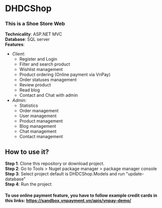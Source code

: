 # DHDCShop
### This is a Shoe Store Web 
**Technicality**: ASP.NET MVC <br/>
**Database**: SQL server <br/>
**Features**: <br/>
  + *Client*: 
    - Register and Login
    - Filter and search product
    - Wishlist management
    - Product ordering (Online payment via VnPay)
    - Order statuses management
    - Review product
    - Read blog
    - Contact and Chat with admin
  + *Admin*: 
    - Statistics
    - Order management
    - User management
    - Product management
    - Blog management
    - Chat management
    - Contact management 
## How to use it? 
**Step 1**: Clone this repository or download project. <br/>
**Step 2**: Go to Tools > Nuget package manager > package manager console <br/>
**Step 3**: Select project default is DHDCShop.Models and run "update-database" <br/>
**Step 4**: Run the project <br/>

#### To use online payment feature, you have to follow example credit cards in this links: https://sandbox.vnpayment.vn/apis/vnpay-demo/

